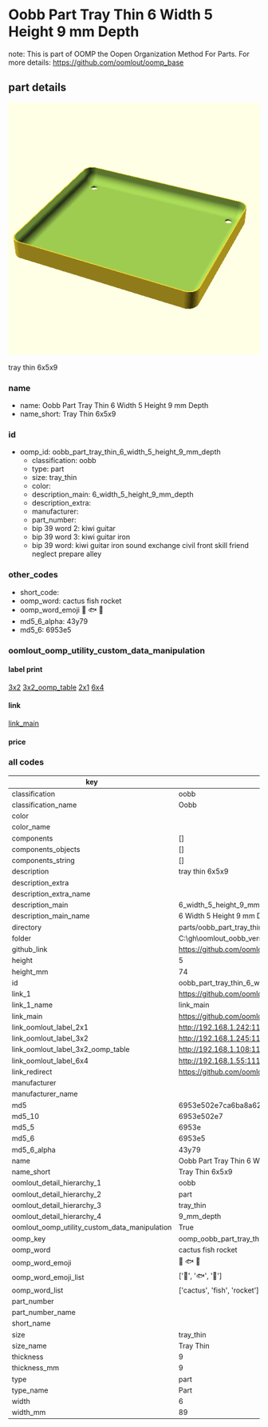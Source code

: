 # Oobb Part Tray Thin 6 Width 5 Height 9 mm Depth  

note: This is part of OOMP the Oopen Organization Method For Parts. For more details: https://github.com/oomlout/oomp_base

##  part details
  

[![](3dpr.png)](3dpr.png)

tray thin 6x5x9



### name
* name: Oobb Part Tray Thin 6 Width 5 Height 9 mm Depth
* name_short: Tray Thin 6x5x9 
### id
* oomp_id: oobb_part_tray_thin_6_width_5_height_9_mm_depth
  * classification: oobb
  * type: part
  * size: tray_thin
  * color: 
  * description_main: 6_width_5_height_9_mm_depth
  * description_extra: 
  * manufacturer: 
  * part_number: 
  * bip 39 word 2: kiwi guitar
  * bip 39 word 3: kiwi guitar iron
  * bip 39 word: kiwi guitar iron sound exchange civil front skill friend neglect prepare alley

### other_codes
* short_code: 
* oomp_word: cactus fish rocket
* oomp_word_emoji :cactus: :fish: :rocket:
* md5_6_alpha: 43y79
* md5_6: 6953e5






### oomlout_oomp_utility_custom_data_manipulation
#### label print
[3x2](http://192.168.1.245:1112/?label=oomp%2043y79)
[3x2_oomp_table](http://192.168.1.108:1112/?label=oomp%2043y79)
[2x1](http://192.168.1.242:1112/?label=oomp%2043y79)
[6x4](http://192.168.1.55:1112/?label=oomp%2043y79)    

#### link

[link_main](https://github.com/oomlout/oomlout_oobb_version_4_generated_parts/tree/main/navigation_oomp/oobb/part/tray_thin/6_width_5_height_9_mm_depth/part)                              

#### price







### all codes 
| key | value |  
| --- | --- |  
| classification | oobb |  
| classification_name | Oobb |  
| color |  |  
| color_name |  |  
| components | [] |  
| components_objects | [] |  
| components_string | [] |  
| description | tray thin 6x5x9 |  
| description_extra |  |  
| description_extra_name |  |  
| description_main | 6_width_5_height_9_mm_depth |  
| description_main_name | 6 Width 5 Height 9 mm Depth |  
| directory | parts/oobb_part_tray_thin_6_width_5_height_9_mm_depth |  
| folder | C:\gh\oomlout_oobb_version_4_generated_parts\parts\oobb_part_tray_thin_6_width_5_height_9_mm_depth |  
| github_link | https://github.com/oomlout/oomlout_oomp_part_src/tree/main/parts/oobb_part_tray_thin_6_width_5_height_9_mm_depth |  
| height | 5 |  
| height_mm | 74 |  
| id | oobb_part_tray_thin_6_width_5_height_9_mm_depth |  
| link_1 | https://github.com/oomlout/oomlout_oobb_version_4_generated_parts/tree/main/navigation_oomp/oobb/part/tray_thin/6_width_5_height_9_mm_depth/part |  
| link_1_name | link_main |  
| link_main | https://github.com/oomlout/oomlout_oobb_version_4_generated_parts/tree/main/navigation_oomp/oobb/part/tray_thin/6_width_5_height_9_mm_depth/part |  
| link_oomlout_label_2x1 | http://192.168.1.242:1112/?label=oomp%2043y79 |  
| link_oomlout_label_3x2 | http://192.168.1.245:1112/?label=oomp%2043y79 |  
| link_oomlout_label_3x2_oomp_table | http://192.168.1.108:1112/?label=oomp%2043y79 |  
| link_oomlout_label_6x4 | http://192.168.1.55:1112/?label=oomp%2043y79 |  
| link_redirect | https://github.com/oomlout/oomlout_oobb_version_4_generated_parts/tree/main/parts/oobb_tray_thin_06_05_09 |  
| manufacturer |  |  
| manufacturer_name |  |  
| md5 | 6953e502e7ca6ba8a6275cfcec99f3db |  
| md5_10 | 6953e502e7 |  
| md5_5 | 6953e |  
| md5_6 | 6953e5 |  
| md5_6_alpha | 43y79 |  
| name | Oobb Part Tray Thin 6 Width 5 Height 9 mm Depth |  
| name_short | Tray Thin 6x5x9  |  
| oomlout_detail_hierarchy_1 | oobb |  
| oomlout_detail_hierarchy_2 | part |  
| oomlout_detail_hierarchy_3 | tray_thin |  
| oomlout_detail_hierarchy_4 | 9_mm_depth |  
| oomlout_oomp_utility_custom_data_manipulation | True |  
| oomp_key | oomp_oobb_part_tray_thin_6_width_5_height_9_mm_depth |  
| oomp_word | cactus fish rocket |  
| oomp_word_emoji | :cactus: :fish: :rocket: |  
| oomp_word_emoji_list | [':cactus:', ':fish:', ':rocket:'] |  
| oomp_word_list | ['cactus', 'fish', 'rocket'] |  
| part_number |  |  
| part_number_name |  |  
| short_name |  |  
| size | tray_thin |  
| size_name | Tray Thin |  
| thickness | 9 |  
| thickness_mm | 9 |  
| type | part |  
| type_name | Part |  
| width | 6 |  
| width_mm | 89 |  
